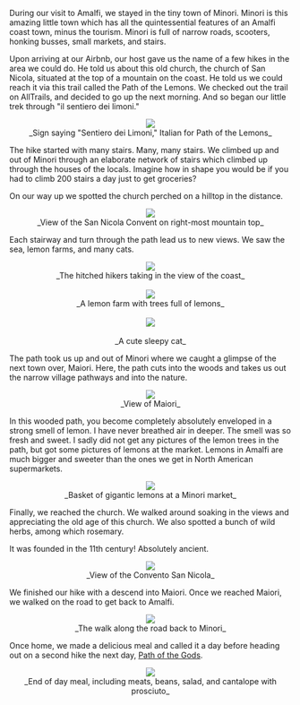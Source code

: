 During our visit to Amalfi, we stayed in the tiny town of Minori. Minori is this amazing little town which has all the quintessential features of an Amalfi coast town, minus the tourism. Minori is full of narrow roads, scooters, honking busses, small markets, and stairs.

Upon arriving at our Airbnb, our host gave us the name of a few hikes in the area we could do. He told us about this old church, the church of San Nicola, situated at the top of a mountain on the coast. He told us we could reach it via this trail called the Path of the Lemons. We checked out the trail on AllTrails, and decided to go up the next morning. And so began our little trek through "il sentiero dei limoni."

<center>
<img src="https://drive.google.com/thumbnail?id=1dOzBfEUBQTUe7BQOWwWHeyahZSWO7uNv&sz=w1024" />
</center>
<center>
_Sign saying "Sentiero dei Limoni," Italian for Path of the Lemons_
</center>

The hike started with many stairs. Many, many stairs. We climbed up and out of Minori through an elaborate network of stairs which climbed up through the houses of the locals. Imagine how in shape you would be if you had to climb 200 stairs a day just to get groceries?

On our way up we spotted the church perched on a hilltop in the distance.

<center>
<img src="https://drive.google.com/thumbnail?id=1d4k4J2hBr2e70e92C4Mbov2LvXLOXru_&sz=w1024" />
</center>
<center>
_View of the San Nicola Convent on right-most mountain top_
</center>

Each stairway and turn through the path lead us to new views. We saw the sea, lemon farms, and many cats.

<center>
<img src="https://drive.google.com/thumbnail?id=1m_O_Ax8Hi3DHrQZlS3obABDCmuaWUei3&sz=w1024" />
</center>
<center>
_The hitched hikers taking in the view of the coast_
</center>
<br>
<center>
<img src="https://drive.google.com/thumbnail?id=1ON_zM9q1S8aizCuNBSyTQFg4zZh9OjeK&sz=w1024" />
</center>
<center>
_A lemon farm with trees full of lemons_
</center>
<br>
<center>
<img src="https://drive.google.com/thumbnail?id=1yrMLZ4Yug7wIeBcaqEFDB9M9VTSNlzYk&sz=w1024" />
</center>
<br>
<center>
_A cute sleepy cat_
</center>

The path took us up and out of Minori where we caught a glimpse of the next town over, Maiori. Here, the path cuts into the woods and takes us out the narrow village pathways and into the nature.

<center>
<img src="https://drive.google.com/thumbnail?id=1VPJGnv2h6-bs4JScM94FeJ3mGV0Fos5e&sz=w1024" />
</center>
<center>
_View of Maiori_
</center>

In this wooded path, you become completely absolutely enveloped in a strong smell of lemon. I have never breathed air in deeper. The smell was so fresh and sweet. I sadly did not get any pictures of the lemon trees in the path, but got some pictures of lemons at the market. Lemons in Amalfi are much bigger and sweeter than the ones we get in North American supermarkets.

<center>
<img src="https://drive.google.com/thumbnail?id=12h5fD0pIMogHw_iCuusV8VZ3Q8dHutwB&sz=w1024" />
</center>
<center>
_Basket of gigantic lemons at a Minori market_
</center>

Finally, we reached the church. We walked around soaking in the views and appreciating the old age of this church. We also spotted a bunch of wild herbs, among which rosemary.

It was founded in the 11th century! Absolutely ancient.

<center>
<img src="https://drive.google.com/thumbnail?id=1KqgZ3kbztdlpUB2j1QJiSFXzh7keHzxd&sz=w1024" />
</center>
<center>
_View of the Convento San Nicola_
</center>

We finished our hike with a descend into Maiori. Once we reached Maiori, we walked on the road to get back to Amalfi.

<center>
<img src="https://drive.google.com/thumbnail?id=1OsAfdgTQWunZEZW0g4XcROllV-8ncOrq&sz=w1024" />
</center>
<center>
_The walk along the road back to Minori_
</center>

Once home, we made a delicious meal and called it a day before heading out on a second hike the next day, [Path of the Gods](https://hitched-hikers.github.io/#/hikes/path-of-the-gods).

<center>
<img src="https://drive.google.com/thumbnail?id=10BDBMzijxulFOT06Qx5n3_5vfX-6naqs&sz=w1024" />
</center>
<center>
_End of day meal, including meats, beans, salad, and cantalope with prosciuto_
</center>
